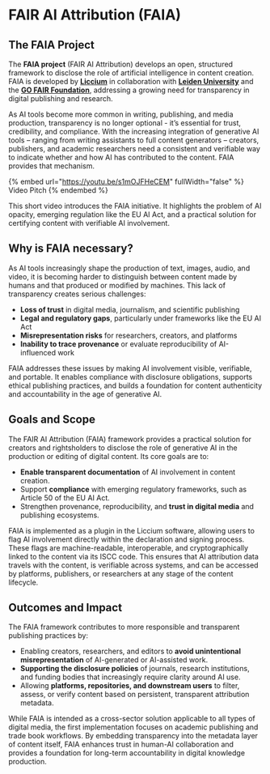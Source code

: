 # FAIR AI Attribution (FAIA)

## The FAIA Project

The **FAIA project** (FAIR AI Attribution) develops an open, structured framework to disclose the role of artificial intelligence in content creation. FAIA is developed by [**Liccium**](https://liccium.com/) in collaboration with [**Leiden University**](https://www.universiteitleiden.nl/en) and the [**GO FAIR Foundation**](https://www.gofair.foundation/), addressing a growing need for transparency in digital publishing and research.&#x20;

As AI tools become more common in writing, publishing, and media production, transparency is no longer optional - it’s essential for trust, credibility, and compliance. With the increasing integration of generative AI tools – ranging from writing assistants to full content generators – creators, publishers, and academic researchers need a consistent and verifiable way to indicate whether and how AI has contributed to the content. FAIA provides that mechanism.

{% embed url="https://youtu.be/s1mOJFHeCEM" fullWidth="false" %}
Video Pitch
{% endembed %}

This short video introduces the FAIA initiative. It highlights the problem of AI opacity, emerging regulation like the EU AI Act, and a practical solution for certifying content with verifiable AI involvement.

## **Why is FAIA necessary?**

As AI tools increasingly shape the production of text, images, audio, and video, it is becoming harder to distinguish between content made by humans and that produced or modified by machines. This lack of transparency creates serious challenges:

* **Loss of trust** in digital media, journalism, and scientific publishing
* **Legal and regulatory gaps**, particularly under frameworks like the EU AI Act
* **Misrepresentation risks** for researchers, creators, and platforms
* **Inability to trace provenance** or evaluate reproducibility of AI-influenced work

FAIA addresses these issues by making AI involvement visible, verifiable, and portable. It enables compliance with disclosure obligations, supports ethical publishing practices, and builds a foundation for content authenticity and accountability in the age of generative AI.

## Goals and Scope

The FAIR AI Attribution (FAIA) framework provides a practical solution for creators and rightsholders to disclose the role of generative AI in the production or editing of digital content. Its core goals are to:

* **Enable transparent documentation** of AI involvement in content creation.
* Support **compliance** with emerging regulatory frameworks, such as Article 50 of the EU AI Act.
* Strengthen provenance, reproducibility, and **trust in digital media** and publishing ecosystems.

FAIA is implemented as a plugin in the Liccium software, allowing users to flag AI involvement directly within the declaration and signing process. These flags are machine-readable, interoperable, and cryptographically linked to the content via its ISCC code. This ensures that AI attribution data travels with the content, is verifiable across systems, and can be accessed by platforms, publishers, or researchers at any stage of the content lifecycle.

## Outcomes and Impact

The FAIA framework contributes to more responsible and transparent publishing practices by:

* Enabling creators, researchers, and editors to **avoid unintentional misrepresentation** of AI-generated or AI-assisted work.
* **Supporting the disclosure policies** of journals, research institutions, and funding bodies that increasingly require clarity around AI use.
* Allowing **platforms, repositories, and downstream users** to filter, assess, or verify content based on persistent, transparent attribution metadata.

While FAIA is intended as a cross-sector solution applicable to all types of digital media, the first implementation focuses on academic publishing and trade book workflows. By embedding transparency into the metadata layer of content itself, FAIA enhances trust in human-AI collaboration and provides a foundation for long-term accountability in digital knowledge production.
